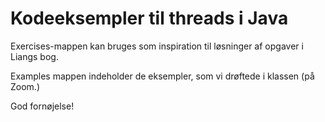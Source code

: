 # Kodeeksempler til threads i Java

Exercises-mappen kan bruges som inspiration til løsninger af opgaver i Liangs bog. 

Examples mappen indeholder de eksempler, som vi drøftede i klassen (på Zoom.)

God fornøjelse!
